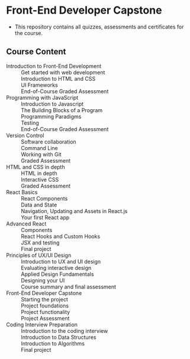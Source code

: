 # Front-End Developer Capstone
* This repository contains all quizzes, assessments and certificates for the course.<br>
<h2> Course Content </h2>
<dl>
<dt>Introduction to Front-End Development</dt>
<dd>Get started with web development</dd>
<dd>Introduction to HTML and CSS</dd>
<dd>UI Frameworks</dd>
<dd>End-of-Course Graded Assessment</dd>
<dt>Programming with JavaScript</dt>
<dd>Introduction to Javascript</dd>
<dd>The Building Blocks of a Program</dd>
<dd>Programming Paradigms</dd>
<dd>Testing</dd>
<dd>End-of-Course Graded Assessment</dd>
<dt>Version Control</dt>
<dd>Software collaboration</dd>
<dd>Command Line</dd>
<dd>Working with Git</dd>
<dd>Graded Assessment</dd>
<dt>HTML and CSS in depth</dt>
<dd>HTML in depth</dd>
<dd>Interactive CSS</dd>
<dd>Graded Assessment</dd>
<dt>React Basics</dt>
<dd>React Components</dd>
<dd>Data and State</dd>
<dd>Navigation, Updating and Assets in React.js</dd>
<dd>Your first React app</dd>
<dt>Advanced React</dt>
<dd>Components</dd>
<dd>React Hooks and Custom Hooks</dd>
<dd>JSX and testing</dd>
<dd>Final project</dd>
<dt>Principles of UX/UI Design</dt>
<dd>Introduction to UX and UI design</dd>
<dd>Evaluating interactive design</dd>
<dd>Applied Design Fundamentals</dd>
<dd>Designing your UI</dd>
<dd>Course summary and final assessment</dd>
<dt>Front-End Developer Capstone</dt>
<dd>Starting the project</dd>
<dd>Project foundations</dd>
<dd>Project functionality</dd>
<dd>Project Assessment</dd>
<dt>Coding Interview Preparation</dt>
<dd>Introduction to the coding interview</dd>
<dd>Introduction to Data Structures</dd>
<dd>Introduction to Algorithms</dd>
<dd>Final project</dd>
</dl>


